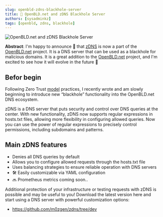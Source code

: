 ```yaml
---
slug: openbld-zdns-blackhole-server
title: 🎯 OpenBLD.net and zDNS Blackhole Server
authors: [sysadminkz]
tags: [openbld, zdns, blackhole]
---
```


![OpenBLD.net and zDNS Blackhole Server](images/zDNS_as_blackhole.gif)

**Abstract**: I'm happy to announce 🎉 that [zDNS](https://github.com/m0zgen/zdns/tree/dev) is now a part of the 
[OpenBLD.net](https://openbld.net/) project. It is a DNS server that can be used as a blackhole for 
malicious domains. It is a great addition to the [OpenBLD.net](https://openbld.net/) project, 
and I'm excited to see how it will evolve in the future 🚀

## Befor begin

Following Zero Trust [model](https://en.wikipedia.org/wiki/Zero_trust_security_model) practices, 
I recently wrote and am slowly beginning to introduce new “blackhole” functionality into the 
OpenBLD.net DNS ecosystem.

zDNS is a DNS server that puts security and control over DNS queries at the center. 
With new functionality, zDNS now supports regular expressions in hosts.txt files, allowing more 
flexibility in configuring allowed queries. Now you can use the power of regular expressions to 
precisely control permissions, including subdomains and patterns.

## Main zDNS features

- Denies all DNS queries by default
- Allows you to configure allowed requests through the hosts.txt file
- Uses balancing strategies to ensure reliable operation with DNS servers
- 🛠 Easily customizable via YAML configuration
- 🔜 Prometheus metrics coming soon..

Additional protection of your infrastructure or testing requests with zDNS is possible and may be useful to you! Download the latest version here and start using a DNS server with powerful customization options:

* https://github.com/m0zgen/zdns/tree/dev
